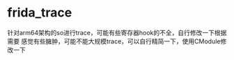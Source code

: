# frida_trace
针对arm64架构的so进行trace，可能有些寄存器hook的不全，自行修改一下根据需要
感觉有些臃肿，可能不能大规模trace，可以自行精简一下，使用CModule修改一下

